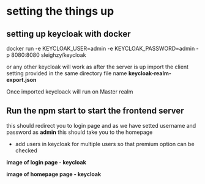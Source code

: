 # setting the things up 
## setting up keycloak with docker 
 docker run -e KEYCLOAK_USER=admin -e KEYCLOAK_PASSWORD=admin -p 8080:8080  sleighzy/keycloak

or any other keycloak will work as 
after the server is up import the client setting provided in the same directory file name **keycloak-realm-export.json**

Once imported keycloack will run on Master realm


## Run the **npm start** to start the frontend server 

this should redirect you to login page and as we have setted username and password as **admin** this should take you to the homepage

- add users in keycloak for multiple users so that premium option can be checked 

**image of login page - keycloak**


**image of homepage page - keycloak**



